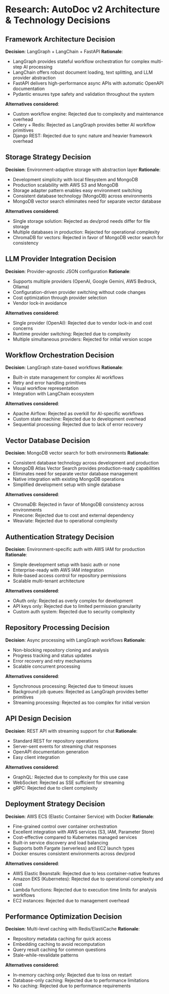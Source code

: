 # Research: AutoDoc v2 Architecture & Technology Decisions

## Framework Architecture Decision

**Decision**: LangGraph + LangChain + FastAPI
**Rationale**: 
- LangGraph provides stateful workflow orchestration for complex multi-step AI processing
- LangChain offers robust document loading, text splitting, and LLM provider abstraction
- FastAPI delivers high-performance async APIs with automatic OpenAPI documentation
- Pydantic ensures type safety and validation throughout the system

**Alternatives considered**:
- Custom workflow engine: Rejected due to complexity and maintenance overhead
- Celery + Redis: Rejected as LangGraph provides better AI workflow primitives
- Django REST: Rejected due to sync nature and heavier framework overhead

## Storage Strategy Decision

**Decision**: Environment-adaptive storage with abstraction layer
**Rationale**:
- Development simplicity with local filesystem and MongoDB
- Production scalability with AWS S3 and MongoDB
- Storage adapter pattern enables easy environment switching
- Consistent database technology (MongoDB) across environments
- MongoDB vector search eliminates need for separate vector database

**Alternatives considered**:
- Single storage solution: Rejected as dev/prod needs differ for file storage
- Multiple databases in production: Rejected for operational complexity
- ChromaDB for vectors: Rejected in favor of MongoDB vector search for consistency

## LLM Provider Integration Decision

**Decision**: Provider-agnostic JSON configuration
**Rationale**:
- Supports multiple providers (OpenAI, Google Gemini, AWS Bedrock, Ollama)
- Configuration-driven provider switching without code changes
- Cost optimization through provider selection
- Vendor lock-in avoidance

**Alternatives considered**:
- Single provider (OpenAI): Rejected due to vendor lock-in and cost concerns
- Runtime provider switching: Rejected due to complexity
- Multiple simultaneous providers: Rejected for initial version scope

## Workflow Orchestration Decision

**Decision**: LangGraph state-based workflows
**Rationale**:
- Built-in state management for complex AI workflows
- Retry and error handling primitives
- Visual workflow representation
- Integration with LangChain ecosystem

**Alternatives considered**:
- Apache Airflow: Rejected as overkill for AI-specific workflows
- Custom state machine: Rejected due to development overhead
- Sequential processing: Rejected due to lack of error recovery

## Vector Database Decision

**Decision**: MongoDB vector search for both environments
**Rationale**:
- Consistent database technology across development and production
- MongoDB Atlas Vector Search provides production-ready capabilities
- Eliminates need for separate vector database management
- Native integration with existing MongoDB operations
- Simplified development setup with single database

**Alternatives considered**:
- ChromaDB: Rejected in favor of MongoDB consistency across environments
- Pinecone: Rejected due to cost and external dependency
- Weaviate: Rejected due to operational complexity

## Authentication Strategy Decision

**Decision**: Environment-specific auth with AWS IAM for production
**Rationale**:
- Simple development setup with basic auth or none
- Enterprise-ready with AWS IAM integration
- Role-based access control for repository permissions
- Scalable multi-tenant architecture

**Alternatives considered**:
- OAuth only: Rejected as overly complex for development
- API keys only: Rejected due to limited permission granularity
- Custom auth system: Rejected due to security complexity

## Repository Processing Decision

**Decision**: Async processing with LangGraph workflows
**Rationale**:
- Non-blocking repository cloning and analysis
- Progress tracking and status updates
- Error recovery and retry mechanisms
- Scalable concurrent processing

**Alternatives considered**:
- Synchronous processing: Rejected due to timeout issues
- Background job queues: Rejected as LangGraph provides better primitives
- Streaming processing: Rejected as too complex for initial version

## API Design Decision

**Decision**: REST API with streaming support for chat
**Rationale**:
- Standard REST for repository operations
- Server-sent events for streaming chat responses
- OpenAPI documentation generation
- Easy client integration

**Alternatives considered**:
- GraphQL: Rejected due to complexity for this use case
- WebSocket: Rejected as SSE sufficient for streaming
- gRPC: Rejected due to client complexity

## Deployment Strategy Decision

**Decision**: AWS ECS (Elastic Container Service) with Docker
**Rationale**:
- Fine-grained control over container orchestration
- Excellent integration with AWS services (S3, IAM, Parameter Store)
- Cost-effective compared to Kubernetes managed services
- Built-in service discovery and load balancing
- Supports both Fargate (serverless) and EC2 launch types
- Docker ensures consistent environments across dev/prod

**Alternatives considered**:
- AWS Elastic Beanstalk: Rejected due to less container-native features
- Amazon EKS (Kubernetes): Rejected due to operational complexity and cost
- Lambda functions: Rejected due to execution time limits for analysis workflows
- EC2 instances: Rejected due to management overhead

## Performance Optimization Decision

**Decision**: Multi-level caching with Redis/ElastiCache
**Rationale**:
- Repository metadata caching for quick access
- Embedding caching to avoid recomputation
- Query result caching for common questions
- Stale-while-revalidate patterns

**Alternatives considered**:
- In-memory caching only: Rejected due to loss on restart
- Database-only caching: Rejected due to performance limitations
- No caching: Rejected due to performance requirements
